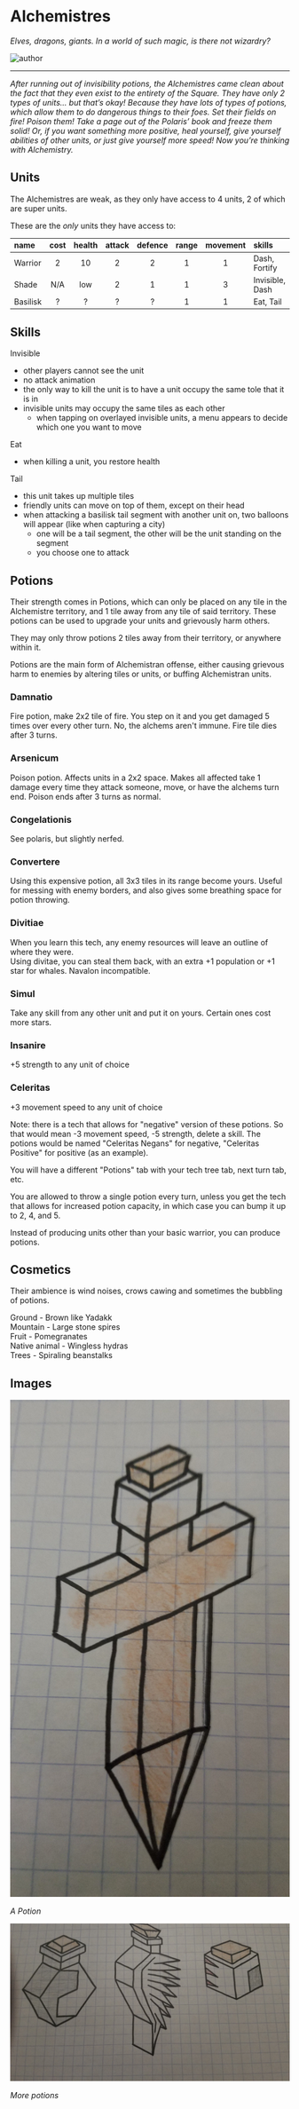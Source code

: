 # Alchemistres

*Elves, dragons, giants. In a world of such magic, is there not wizardry?*

![author](https://img.shields.io/badge/author-!%20Chicago%20--%20Old%20Days%20(2002)%233407-%237289DA)

---

*After running out of invisibility potions, the Alchemistres came clean about the fact that they even exist to the entirety of the Square. They have only 2 types of units... but that’s okay! Because they have lots of types of potions, which allow them to do dangerous things to their foes. Set their fields on fire! Poison them! Take a page out of the Polaris’ book and freeze them solid! Or, if you want something more positive, heal yourself, give yourself abilities of other units, or just give yourself more speed! Now you’re thinking with Alchemistry.*

## Units

The Alchemistres are weak, as they only have access to 4 units, 2 of which are super units.

These are the *only* units they have access to:

| name | cost | health | attack | defence | range | movement | skills |
|:-----|:----:|:------:|:------:|:-------:|:-----:|:--------:|:-------|
| Warrior | 2 | 10 | 2 | 2 | 1 | 1 | Dash, Fortify |
| Shade | N/A | low | 2 | 1 | 1 | 3 | Invisible, Dash |
| Basilisk | ? | ? | ? | ? | 1 | 1 | Eat, Tail |

## Skills

Invisible
- other players cannot see the unit
- no attack animation
- the only way to kill the unit is to have a unit occupy the same tole that it is in
- invisible units may occupy the same tiles as each other
   - when tapping on overlayed invisible units, a menu appears to decide which one you want to move

Eat
- when killing a unit, you restore health

Tail
- this unit takes up multiple tiles
- friendly units can move on top of them, except on their head
- when attacking a basilisk tail segment with another unit on, two balloons will appear (like when capturing a city)
   - one will be a tail segment, the other will be the unit standing on the segment
   - you choose one to attack

## Potions

Their strength comes in Potions, which can only be placed on any tile in the Alchemistre territory, and 1 tile away from any tile of said territory.
These potions can be used to upgrade your units and grievously harm others.

They may only throw potions 2 tiles away from their territory, or anywhere within it.

Potions are the main form of Alchemistran offense, either causing grievous harm to enemies by altering tiles or units, or buffing Alchemistran units.

### Damnatio
Fire potion, make 2x2 tile of fire. You step on it and you get damaged 5 times over every other turn. No, the alchems aren't immune. Fire tile dies after 3 turns.

### Arsenicum
Poison potion. Affects units in a 2x2 space. Makes all affected take 1 damage every time they attack someone, move, or have the alchems turn end. Poison ends after 3 turns as normal.

### Congelationis
See polaris, but slightly nerfed.

### Convertere
Using this expensive potion, all 3x3 tiles in its range become yours. Useful for messing with enemy borders, and also gives some breathing space for potion throwing.

### Divitiae
When you learn this tech, any enemy resources will leave an outline of where they were.  
Using divitae, you can steal them back, with an extra +1 population or +1 star for whales. Navalon incompatible.

### Simul
Take any skill from any other unit and put it on yours. Certain ones cost more stars. 

### Insanire
+5 strength to any unit of choice

### Celeritas
+3 movement speed to any unit of choice

Note: there is a tech that allows for "negative" version of these potions.
So that would mean -3 movement speed, -5 strength, delete a skill.
The potions would be named "Celeritas Negans" for negative, "Celeritas Positive" for positive (as an example).

You will have a different "Potions" tab with your tech tree tab, next turn tab, etc.

You are allowed to throw a single potion every turn, unless you get the tech that allows for increased potion capacity, in which case you can bump it up to 2, 4, and 5.

Instead of producing units other than your basic warrior, you can produce potions.

## Cosmetics

Their ambience is wind noises, crows cawing and sometimes the bubbling of potions.

Ground - Brown like Yadakk  
Mountain - Large stone spires  
Fruit - Pomegranates  
Native animal - Wingless hydras  
Trees - Spiraling beanstalks  

## Images

![potion](../images/alchemistres1.jpg)

*A Potion*

![potions](../images/alchemistres2.jpg)

*More potions*
